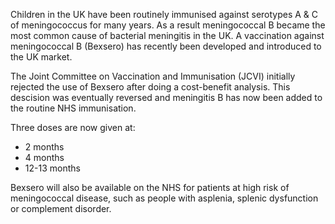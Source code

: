 Children in the UK have been routinely immunised against serotypes A \& C of meningococcus for many years. As a result meningococcal B became the most common cause of bacterial meningitis in the UK. A vaccination against meningococcal B (Bexsero) has recently been developed and introduced to the UK market.  
  
The Joint Committee on Vaccination and Immunisation (JCVI) initially rejected the use of Bexsero after doing a cost\-benefit analysis. This descision was eventually reversed and meningitis B has now been added to the routine NHS immunisation.   
  
Three doses are now given at:  
* 2 months
* 4 months
* 12\-13 months

  
Bexsero will also be available on the NHS for patients at high risk of meningococcal disease, such as people with asplenia, splenic dysfunction or complement disorder.